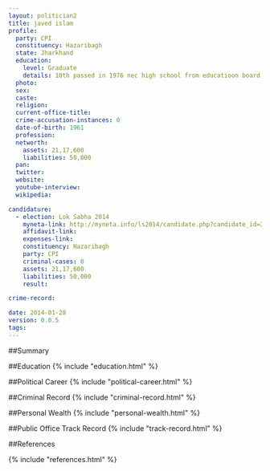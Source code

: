 ```yaml
---
layout: politician2
title: javed islam
profile: 
  party: CPI
  constituency: Hazaribagh
  state: Jharkhand
  education: 
    level: Graduate
    details: 10th passed in 1976 nec high school from educatioon board bihar  12th pass from jnd college in 1979  ba (econnomics) in 1982 j.j college jhumni teyra
  photo: 
  sex: 
  caste: 
  religion: 
  current-office-title: 
  crime-accusation-instances: 0
  date-of-birth: 1961
  profession: 
  networth: 
    assets: 21,17,600
    liabilities: 50,000
  pan: 
  twitter: 
  website: 
  youtube-interview: 
  wikipedia: 

candidature: 
  - election: Lok Sabha 2014
    myneta-link: http://myneta.info/ls2014/candidate.php?candidate_id=2832
    affidavit-link: 
    expenses-link: 
    constituency: Hazaribagh 
    party: CPI
    criminal-cases: 0
    assets: 21,17,600
    liabilities: 50,000
    result:  

crime-record: 

date: 2014-01-28
version: 0.0.5
tags: 
---
```

##Summary


##Education
{% include "education.html" %}


##Political Career
{% include "political-career.html" %}


##Criminal Record
{% include "criminal-record.html" %}


##Personal Wealth
{% include "personal-wealth.html" %}


##Public Office Track Record
{% include "track-record.html" %}


##References


{% include "references.html" %}